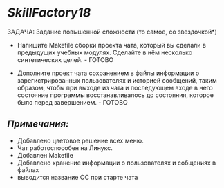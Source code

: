 # _SkillFactory18_ 

ЗАДАЧА: Задание повышенной сложности (то самое, со звездочкой*)

* Напишите Makefile сборки проекта чата, который вы сделали в предыдущих учебных модулях. Сделайте в нём несколько синтетических целей. - ГОТОВО

* Дополните проект чата сохранением в файлы информации о зарегистрированных пользователях и историей сообщений, таким образом, чтобы при выходе из чата и последующем входе в него состояние программы восстанавливалось до состояния, которое было перед завершением. - ГОТОВО

## _Примечания:_
* Добавлено цветовое решение всех меню.
* Чат работоспособен на Линукс.
* Добавлен Makefile
* Добавлено хранение информации о пользователях и собщениях в файлах
* выводится название ОС при старте чата

